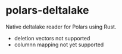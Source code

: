 # polars-deltalake
Native deltalake reader for Polars using Rust. 

- deletion vectors not supported
- columnn mapping not yet supported
